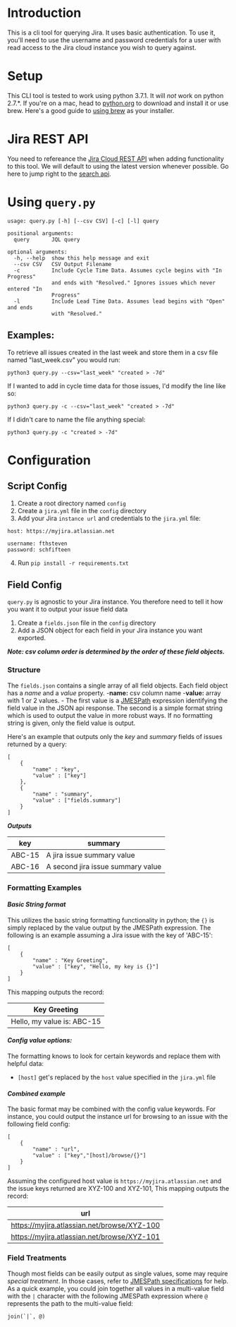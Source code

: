 # Introduction
This is a cli tool for querying Jira. It uses basic authentication. To use it, you'll need to use the username and password credentials for a user with read access to the Jira cloud instance you wish to query against.

# Setup
This CLI tool is tested to work using python 3.7.1. It will _not_ work on python 2.7.*. If you're on a mac, head to [python.org](https://www.python.org/downloads/) to download and install it or use brew. Here's a good guide to [using brew](https://docs.python-guide.org/starting/install3/osx/) as your installer.
# Jira REST API
You need to refereance the [Jira Cloud REST API](https://developer.atlassian.com/cloud/jira/platform/rest/) when adding functionality to this tool. We will default to using the latest version whenever possible. Go here to jump right to the [search api](https://developer.atlassian.com/cloud/jira/platform/rest/#api-api-2-search-get).

# Using ```query.py```
```
usage: query.py [-h] [--csv CSV] [-c] [-l] query

positional arguments:
  query       JQL query

optional arguments:
  -h, --help  show this help message and exit
  --csv CSV   CSV Output Filename
  -c          Include Cycle Time Data. Assumes cycle begins with "In Progress"
              and ends with "Resolved." Ignores issues which never entered "In
              Progress"
  -l          Include Lead Time Data. Assumes lead begins with "Open" and ends
              with "Resolved."
```
## Examples:
To retrieve all issues created in the last week and store them in a csv file named "last_week.csv" you would run:

```python3 query.py --csv="last_week" "created > -7d"```

If I wanted to add in cycle time data for those issues, I'd modify the line like so:

```python3 query.py -c --csv="last_week" "created > -7d"```

If I didn't care to name the file anything special:

```python3 query.py -c "created > -7d"```

# Configuration

## Script Config
1) Create a root directory named ```config```
2) Create a ```jira.yml``` file in the ```config``` directory
3) Add your Jira ```instance url``` and credentials to the ```jira.yml``` file:
```
host: https://myjira.atlassian.net

username: fthsteven
password: schfifteen
```
4) Run ```pip install -r requirements.txt```

## Field Config
```query.py``` is agnostic to your Jira instance. You therefore need to tell it how you want it to output your issue field data
1) Create a ```fields.json``` file in the ```config``` directory
2) Add a JSON object for each field in your Jira instance you want exported. 

***Note: csv column order is determined by the order of these field objects.***
### Structure
The ```fields.json``` contains a single array of all field objects. Each field object has a *name* and a *value* property.
-**name:** csv column name 
-**value:** array with 1 or 2 values. - The first value is a [JMESPath](http://jmespath.org/) expression identifying the field value in the JSON api response. The second is a simple format string which is used to output the value in more robust ways. If no formatting string is given, only the field value is output. 

Here's an example that outputs only the *key* and *summary* fields of issues returned by a query:

```
[
    { 
        "name" : "key", 
        "value" : ["key"] 
    },
    { 
        "name" : "summary", 
        "value" : ["fields.summary"] 
    }
]
```
***Outputs***

|key | summary |
|---|---|
| ABC-15 | A jira issue summary value |
| ABC-16 | A second jira issue summary value |

### Formatting Examples

#### *Basic String format*
This utilizes the basic string formatting functionality in python; the ```{}``` is simply replaced by the value output by the JMESPath expression. The following is an example assuming a Jira issue with the key of 'ABC-15':
```
[
    { 
        "name" : "Key Greeting", 
        "value" : ["key", "Hello, my key is {}"] 
    }
]
```
This mapping outputs the record:

|Key Greeting|
|---|
| Hello, my value is: ABC-15 |

#### *Config value options:*
The formatting knows to look for certain keywords and replace them with helpful data:
- ```[host]``` get's replaced by the ```host``` value specified in the ```jira.yml``` file

#### *Combined example*
The basic format may be combined with the config value keywords. For instance, you could output the instance url for browsing to an issue with the following field config:
```
[
    { 
        "name" : "url", 
        "value" : ["key","[host]/browse/{}"]
    }
]
```
Assuming the configured host value is ```https://myjira.atlassian.net``` and the issue keys returned are XYZ-100 and XYZ-101, This mapping outputs the record: 

|url |
|---|
| https://myjira.atlassian.net/browse/XYZ-100 |
| https://myjira.atlassian.net/browse/XYZ-101 |

### Field Treatments
Though most fields can be easily output as single values, some may require *special treatment*. In those cases, refer to [JMESPath specifications](http://jmespath.readthedocs.io/en/latest/specification.html) for help. As a quick example, you could join together all values in a multi-value field with the ```|``` character with the following JMESPath expression where ```@``` represents the path to the multi-value field:
```
join(`|`, @)
```


